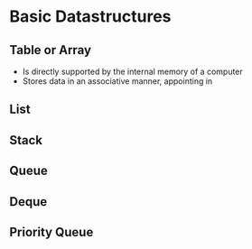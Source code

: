 # Basic Datastructures

## Table or Array

* Is directly supported by the internal memory of a computer
* Stores data in an associative manner, appointing in

## List

## Stack

## Queue

## Deque

## Priority Queue



